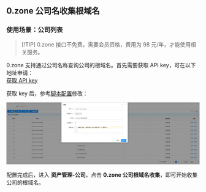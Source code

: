 ## 0.zone 公司名收集根域名

### 使用场景：公司列表

> [!TIP] 0.zone 接口不免费，需要会员资格，费用为 98 元/年，才能使用相关服务。

0.zone 支持通过公司名称查询公司的根域名。首先需要获取 API key，可在以下地址申请：  
[获取 API key](https://0.zone/i?invite_code=WV0IF8)

获取 key 后，参考[脚本配置](/script/脚本配置)修改：

![picture 4](https://github.com/testnet0/image/raw/main/a63235f81c778b182ae2ca10b0d9a12293c75b9011dd5d136c0e6e8b34798d9e.png)  

配置完成后，进入 **资产管理-公司**，点击 **0.zone 公司根域名收集**，即可开始收集公司的根域名。
